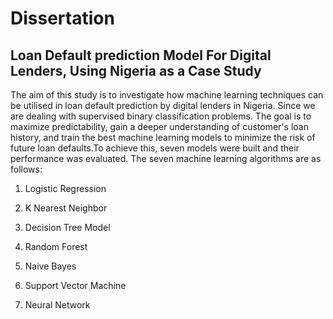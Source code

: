 # Dissertation
## Loan Default prediction Model For Digital Lenders, Using Nigeria as a Case Study
The aim of this study is to investigate how machine learning techniques can be utilised in loan default prediction by digital lenders in Nigeria. 
Since we are dealing with supervised binary classification problems. The goal is to maximize predictability, gain a deeper understanding of customer's loan history, and train the best machine learning models to minimize the risk of future loan defaults.To achieve this, seven models were built and their performance was evaluated. The seven machine learning algorithms are as follows:

1. Logistic Regression

2. K Nearest Neighbor

3. Decision Tree Model

4. Random Forest

5. Naive Bayes 

6. Support Vector Machine

7. Neural Network 

